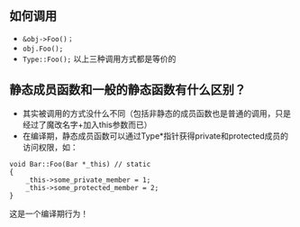## 如何调用
- ```&obj->Foo()；```
- ```obj.Foo();```
- ```Type::Foo();```
以上三种调用方式都是等价的

## 静态成员函数和一般的静态函数有什么区别？
- 其实被调用的方式没什么不同（包括非静态的成员函数也是普通的调用，只是经过了魔改名字+加入this参数而已）
- 在编译期，静态成员函数可以通过Type*指针获得private和protected成员的访问权限，如：

```
void Bar::Foo(Bar *_this) // static
{
    _this->some_private_member = 1;
    _this->some_protected_member = 2;
}
```
这是一个编译期行为！